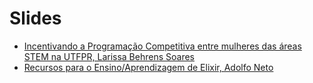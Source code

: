 # Slides

- [Incentivando a Programação Competitiva entre mulheres das áreas STEM na UTFPR, Larissa Behrens Soares](./)
- [Recursos para o Ensino/Aprendizagem de Elixir, Adolfo Neto](./elixir-learning-resources.pdf)
